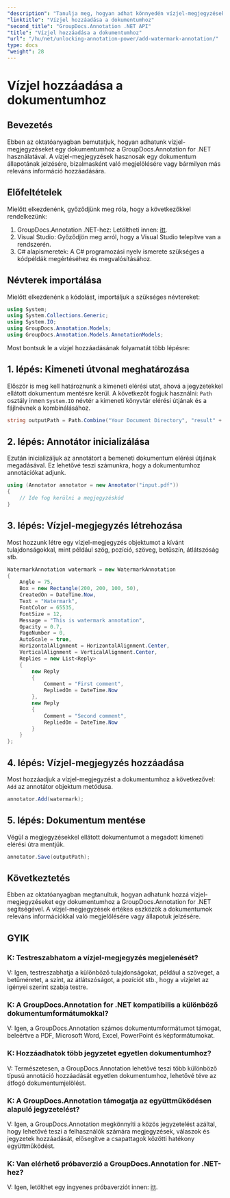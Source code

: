 ```yaml
---
"description": "Tanulja meg, hogyan adhat könnyedén vízjel-megjegyzéseket dokumentumaihoz a GroupDocs.Annotation for .NET segítségével. Növelje a dokumentumok érthetőségét és biztonságát."
"linktitle": "Vízjel hozzáadása a dokumentumhoz"
"second_title": "GroupDocs.Annotation .NET API"
"title": "Vízjel hozzáadása a dokumentumhoz"
"url": "/hu/net/unlocking-annotation-power/add-watermark-annotation/"
type: docs
"weight": 28
---
```


# Vízjel hozzáadása a dokumentumhoz

## Bevezetés
Ebben az oktatóanyagban bemutatjuk, hogyan adhatunk vízjel-megjegyzéseket egy dokumentumhoz a GroupDocs.Annotation for .NET használatával. A vízjel-megjegyzések hasznosak egy dokumentum állapotának jelzésére, bizalmasként való megjelölésére vagy bármilyen más releváns információ hozzáadására.

## Előfeltételek

Mielőtt elkezdenénk, győződjünk meg róla, hogy a következőkkel rendelkezünk:

1. GroupDocs.Annotation .NET-hez: Letöltheti innen: [itt](https://releases.groupdocs.com/annotation/net/).
2. Visual Studio: Győződjön meg arról, hogy a Visual Studio telepítve van a rendszerén.
3. C# alapismeretek: A C# programozási nyelv ismerete szükséges a kódpéldák megértéséhez és megvalósításához.

## Névterek importálása

Mielőtt elkezdenénk a kódolást, importáljuk a szükséges névtereket:

```csharp
using System;
using System.Collections.Generic;
using System.IO;
using GroupDocs.Annotation.Models;
using GroupDocs.Annotation.Models.AnnotationModels;
```

Most bontsuk le a vízjel hozzáadásának folyamatát több lépésre:

## 1. lépés: Kimeneti útvonal meghatározása

Először is meg kell határoznunk a kimeneti elérési utat, ahová a jegyzetekkel ellátott dokumentum mentésre kerül. A következőt fogjuk használni: `Path` osztály innen `System.IO` névtér a kimeneti könyvtár elérési útjának és a fájlnévnek a kombinálásához.

```csharp
string outputPath = Path.Combine("Your Document Directory", "result" + Path.GetExtension("input.pdf"));
```

## 2. lépés: Annotátor inicializálása

Ezután inicializáljuk az annotátort a bemeneti dokumentum elérési útjának megadásával. Ez lehetővé teszi számunkra, hogy a dokumentumhoz annotációkat adjunk.

```csharp
using (Annotator annotator = new Annotator("input.pdf"))
{
    // Ide fog kerülni a megjegyzéskód
}
```

## 3. lépés: Vízjel-megjegyzés létrehozása

Most hozzunk létre egy vízjel-megjegyzés objektumot a kívánt tulajdonságokkal, mint például szög, pozíció, szöveg, betűszín, átlátszóság stb.

```csharp
WatermarkAnnotation watermark = new WatermarkAnnotation
{
    Angle = 75,
    Box = new Rectangle(200, 200, 100, 50),
    CreatedOn = DateTime.Now,
    Text = "Watermark",
    FontColor = 65535,
    FontSize = 12,
    Message = "This is watermark annotation",
    Opacity = 0.7,
    PageNumber = 0,
    AutoScale = true,
    HorizontalAlignment = HorizontalAlignment.Center,
    VerticalAlignment = VerticalAlignment.Center,
    Replies = new List<Reply>
    {
        new Reply
        {
            Comment = "First comment",
            RepliedOn = DateTime.Now
        },
        new Reply
        {
            Comment = "Second comment",
            RepliedOn = DateTime.Now
        }
    }
};
```

## 4. lépés: Vízjel-megjegyzés hozzáadása

Most hozzáadjuk a vízjel-megjegyzést a dokumentumhoz a következővel: `Add` az annotátor objektum metódusa.

```csharp
annotator.Add(watermark);
```

## 5. lépés: Dokumentum mentése

Végül a megjegyzésekkel ellátott dokumentumot a megadott kimeneti elérési útra mentjük.

```csharp
annotator.Save(outputPath);
```

## Következtetés

Ebben az oktatóanyagban megtanultuk, hogyan adhatunk hozzá vízjel-megjegyzéseket egy dokumentumhoz a GroupDocs.Annotation for .NET segítségével. A vízjel-megjegyzések értékes eszközök a dokumentumok releváns információkkal való megjelölésére vagy állapotuk jelzésére.

## GYIK

### K: Testreszabhatom a vízjel-megjegyzés megjelenését?

V: Igen, testreszabhatja a különböző tulajdonságokat, például a szöveget, a betűméretet, a színt, az átlátszóságot, a pozíciót stb., hogy a vízjelet az igényei szerint szabja testre.

### K: A GroupDocs.Annotation for .NET kompatibilis a különböző dokumentumformátumokkal?

V: Igen, a GroupDocs.Annotation számos dokumentumformátumot támogat, beleértve a PDF, Microsoft Word, Excel, PowerPoint és képformátumokat.

### K: Hozzáadhatok több jegyzetet egyetlen dokumentumhoz?

V: Természetesen, a GroupDocs.Annotation lehetővé teszi több különböző típusú annotáció hozzáadását egyetlen dokumentumhoz, lehetővé téve az átfogó dokumentumjelölést.

### K: A GroupDocs.Annotation támogatja az együttműködésen alapuló jegyzetelést?

V: Igen, a GroupDocs.Annotation megkönnyíti a közös jegyzetelést azáltal, hogy lehetővé teszi a felhasználók számára megjegyzések, válaszok és jegyzetek hozzáadását, elősegítve a csapattagok közötti hatékony együttműködést.

### K: Van elérhető próbaverzió a GroupDocs.Annotation for .NET-hez?

V: Igen, letölthet egy ingyenes próbaverziót innen: [itt](https://releases.groupdocs.com/).